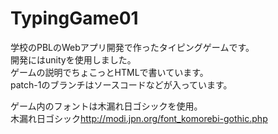 # TypingGame01
学校のPBLのWebアプリ開発で作ったタイピングゲームです。  
開発にはunityを使用しました。  
ゲームの説明でちょこっとHTMLで書いています。  
patch-1のブランチはソースコードなどが入っています。  

ゲーム内のフォントは木漏れ日ゴシックを使用。    
木漏れ日ゴシック<http://modi.jpn.org/font_komorebi-gothic.php>
